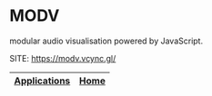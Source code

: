 # MODV

 modular audio visualisation powered by JavaScript.

 SITE: https://modv.vcync.gl/

 | [Applications](https://portable-linux-apps.github.io/apps.html) | [Home](https://portable-linux-apps.github.io)
 | --- | --- |
